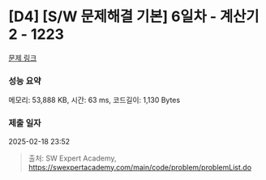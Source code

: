 # [D4] [S/W 문제해결 기본] 6일차 - 계산기2 - 1223 

[문제 링크](https://swexpertacademy.com/main/code/problem/problemDetail.do?contestProbId=AV14nnAaAFACFAYD) 

### 성능 요약

메모리: 53,888 KB, 시간: 63 ms, 코드길이: 1,130 Bytes

### 제출 일자

2025-02-18 23:52



> 출처: SW Expert Academy, https://swexpertacademy.com/main/code/problem/problemList.do